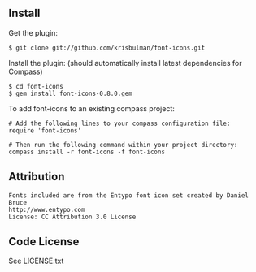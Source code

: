 ## Install

Get the plugin: 

    $ git clone git://github.com/krisbulman/font-icons.git

Install the plugin: (should automatically install latest dependencies for Compass)

    $ cd font-icons
    $ gem install font-icons-0.8.0.gem

To add font-icons to an existing compass project:

    # Add the following lines to your compass configuration file:
    require 'font-icons'
    
    # Then run the following command within your project directory:
    compass install -r font-icons -f font-icons

## Attribution

    Fonts included are from the Entypo font icon set created by Daniel Bruce
    http://www.entypo.com
    License: CC Attribution 3.0 License
    
## Code License

   See LICENSE.txt


